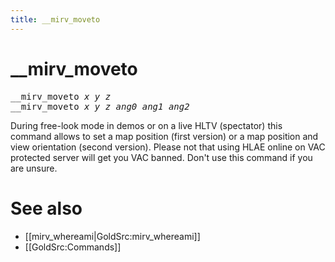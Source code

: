 ```yaml
---
title: __mirv_moveto
---
```


# __mirv_moveto

<tt>__mirv_moveto _x y z_</tt><br />
<tt>__mirv_moveto _x y z ang0 ang1 ang2_</tt>

During free-look mode in demos or on a live HLTV (spectator) this command allows to set a map position (first version) or a map position and view orientation (second version). Please not that using HLAE online on VAC protected server will get you VAC banned. Don't use this command if you are unsure.

# See also

* [[mirv_whereami|GoldSrc:mirv_whereami]]
* [[GoldSrc:Commands]]

